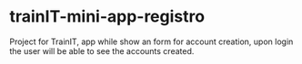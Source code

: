 # trainIT-mini-app-registro
Project for TrainIT, app while show an form for account creation, upon login the user will be able to see the accounts created.
